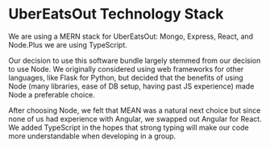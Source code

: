 # UberEatsOut Technology Stack

We are using a MERN stack for UberEatsOut: Mongo, Express, React, and Node.Plus we are using TypeScript.

Our decision to use this software bundle largely stemmed from our decision to use Node. We originally considered using web frameworks for other languages, like Flask for Python, but decided that the benefits of using Node (many libraries, ease of DB setup, having past JS experience) made Node a preferable choice.

After choosing Node, we felt that MEAN was a natural next choice but since none of us had experience with Angular, we swapped out Angular for React. We added TypeScript in the hopes that strong typing will make our code more understandable when developing in a group.
